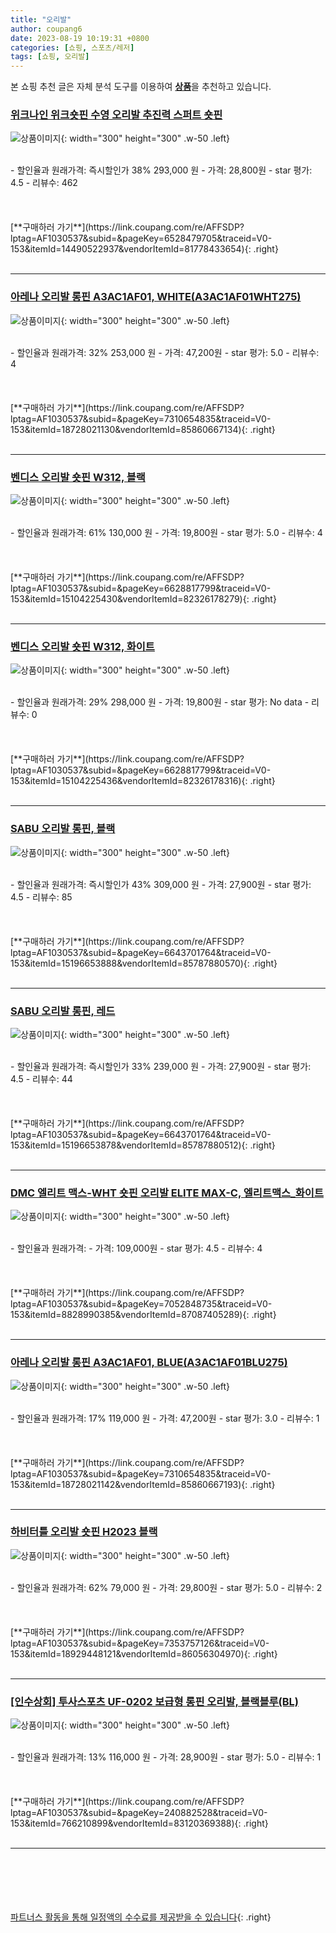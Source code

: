```yaml
---
title: "오리발"
author: coupang6
date: 2023-08-19 10:19:31 +0800
categories: [쇼핑, 스포츠/레저]
tags: [쇼핑, 오리발]
---
```


본 쇼핑 추천 글은 자체 분석 도구를 이용하여 [**상품**](https://link.coupang.com/a/bao1ui)을 추천하고 있습니다.

### [위크나인 위크숏핀 수영 오리발 추진력 스퍼트 숏핀](https://link.coupang.com/re/AFFSDP?lptag=AF1030537&subid=&pageKey=6528479705&traceid=V0-153&itemId=14490522937&vendorItemId=81778433654)

![상품이미지](https://thumbnail10.coupangcdn.com/thumbnails/remote/230x230ex/image/vendor_inventory/a072/7d095ff3a28329752a25fc4b0fe947ff85be0af805f56654b8d304679295.jpg){: width="300" height="300" .w-50 .left}


<br>
- 할인율과 원래가격: 즉시할인가 38%  293,000   원
- 가격: 28,800원
- star 평가: 4.5
- 리뷰수: 462
<br>
<br>
<br>
<br>
[**구매하러 가기**](https://link.coupang.com/re/AFFSDP?lptag=AF1030537&subid=&pageKey=6528479705&traceid=V0-153&itemId=14490522937&vendorItemId=81778433654){: .right}
<br>
<br>

---

### [아레나 오리발 롱핀 A3AC1AF01, WHITE(A3AC1AF01WHT275)](https://link.coupang.com/re/AFFSDP?lptag=AF1030537&subid=&pageKey=7310654835&traceid=V0-153&itemId=18728021130&vendorItemId=85860667134)

![상품이미지](https://thumbnail9.coupangcdn.com/thumbnails/remote/230x230ex/image/rs_quotation_api/jmrg3fab/3ca8f5947a504bd7a8324187e15d2f0c.jpg){: width="300" height="300" .w-50 .left}


<br>
- 할인율과 원래가격: 32%  253,000   원
- 가격: 47,200원
- star 평가: 5.0
- 리뷰수: 4
<br>
<br>
<br>
<br>
[**구매하러 가기**](https://link.coupang.com/re/AFFSDP?lptag=AF1030537&subid=&pageKey=7310654835&traceid=V0-153&itemId=18728021130&vendorItemId=85860667134){: .right}
<br>
<br>

---

### [벤디스 오리발 숏핀 W312, 블랙](https://link.coupang.com/re/AFFSDP?lptag=AF1030537&subid=&pageKey=6628817799&traceid=V0-153&itemId=15104225430&vendorItemId=82326178279)

![상품이미지](https://thumbnail9.coupangcdn.com/thumbnails/remote/230x230ex/image/retail/images/2022/07/07/11/9/d30f9b76-8100-4eca-a408-b2075c8da910.jpg){: width="300" height="300" .w-50 .left}


<br>
- 할인율과 원래가격: 61%  130,000   원
- 가격: 19,800원
- star 평가: 5.0
- 리뷰수: 4
<br>
<br>
<br>
<br>
[**구매하러 가기**](https://link.coupang.com/re/AFFSDP?lptag=AF1030537&subid=&pageKey=6628817799&traceid=V0-153&itemId=15104225430&vendorItemId=82326178279){: .right}
<br>
<br>

---

### [벤디스 오리발 숏핀 W312, 화이트](https://link.coupang.com/re/AFFSDP?lptag=AF1030537&subid=&pageKey=6628817799&traceid=V0-153&itemId=15104225436&vendorItemId=82326178316)

![상품이미지](https://thumbnail6.coupangcdn.com/thumbnails/remote/230x230ex/image/retail/images/2022/07/07/11/3/9fc324f1-9c17-485e-aa5a-04da3f496b97.jpg){: width="300" height="300" .w-50 .left}


<br>
- 할인율과 원래가격: 29%  298,000   원
- 가격: 19,800원
- star 평가: No data
- 리뷰수: 0
<br>
<br>
<br>
<br>
[**구매하러 가기**](https://link.coupang.com/re/AFFSDP?lptag=AF1030537&subid=&pageKey=6628817799&traceid=V0-153&itemId=15104225436&vendorItemId=82326178316){: .right}
<br>
<br>

---

### [SABU 오리발 롱핀, 블랙](https://link.coupang.com/re/AFFSDP?lptag=AF1030537&subid=&pageKey=6643701764&traceid=V0-153&itemId=15196653888&vendorItemId=85787880570)

![상품이미지](https://thumbnail9.coupangcdn.com/thumbnails/remote/230x230ex/image/vendor_inventory/bbeb/81d76b5317f1ef48de8d1606829545212be898fe7dfa88a90bb8283e80df.jpg){: width="300" height="300" .w-50 .left}


<br>
- 할인율과 원래가격: 즉시할인가 43%  309,000   원
- 가격: 27,900원
- star 평가: 4.5
- 리뷰수: 85
<br>
<br>
<br>
<br>
[**구매하러 가기**](https://link.coupang.com/re/AFFSDP?lptag=AF1030537&subid=&pageKey=6643701764&traceid=V0-153&itemId=15196653888&vendorItemId=85787880570){: .right}
<br>
<br>

---

### [SABU 오리발 롱핀, 레드](https://link.coupang.com/re/AFFSDP?lptag=AF1030537&subid=&pageKey=6643701764&traceid=V0-153&itemId=15196653878&vendorItemId=85787880512)

![상품이미지](https://thumbnail10.coupangcdn.com/thumbnails/remote/230x230ex/image/vendor_inventory/f406/77e909513b054a75af8d58bd1a0daf6f6f70897c746c03585b21fd1c9075.jpg){: width="300" height="300" .w-50 .left}


<br>
- 할인율과 원래가격: 즉시할인가 33%  239,000   원
- 가격: 27,900원
- star 평가: 4.5
- 리뷰수: 44
<br>
<br>
<br>
<br>
[**구매하러 가기**](https://link.coupang.com/re/AFFSDP?lptag=AF1030537&subid=&pageKey=6643701764&traceid=V0-153&itemId=15196653878&vendorItemId=85787880512){: .right}
<br>
<br>

---

### [DMC 엘리트 맥스-WHT 숏핀 오리발 ELITE MAX-C, 엘리트맥스_화이트](https://link.coupang.com/re/AFFSDP?lptag=AF1030537&subid=&pageKey=7052848735&traceid=V0-153&itemId=8828990385&vendorItemId=87087405289)

![상품이미지](https://thumbnail10.coupangcdn.com/thumbnails/remote/230x230ex/image/vendor_inventory/8b54/565d81f2f1abe7e4962a4fdf6db29e7b3777da3a78b7de93b4f4834eba3e.jpg){: width="300" height="300" .w-50 .left}


<br>
- 할인율과 원래가격: 
- 가격: 109,000원
- star 평가: 4.5
- 리뷰수: 4
<br>
<br>
<br>
<br>
[**구매하러 가기**](https://link.coupang.com/re/AFFSDP?lptag=AF1030537&subid=&pageKey=7052848735&traceid=V0-153&itemId=8828990385&vendorItemId=87087405289){: .right}
<br>
<br>

---

### [아레나 오리발 롱핀 A3AC1AF01, BLUE(A3AC1AF01BLU275)](https://link.coupang.com/re/AFFSDP?lptag=AF1030537&subid=&pageKey=7310654835&traceid=V0-153&itemId=18728021142&vendorItemId=85860667193)

![상품이미지](https://thumbnail10.coupangcdn.com/thumbnails/remote/230x230ex/image/rs_quotation_api/ypm9mlyo/6144f2690d8a4ef8a18412485cf52a63.jpg){: width="300" height="300" .w-50 .left}


<br>
- 할인율과 원래가격: 17%  119,000   원
- 가격: 47,200원
- star 평가: 3.0
- 리뷰수: 1
<br>
<br>
<br>
<br>
[**구매하러 가기**](https://link.coupang.com/re/AFFSDP?lptag=AF1030537&subid=&pageKey=7310654835&traceid=V0-153&itemId=18728021142&vendorItemId=85860667193){: .right}
<br>
<br>

---

### [하비터틀 오리발 숏핀 H2023 블랙](https://link.coupang.com/re/AFFSDP?lptag=AF1030537&subid=&pageKey=7353757126&traceid=V0-153&itemId=18929448121&vendorItemId=86056304970)

![상품이미지](https://thumbnail6.coupangcdn.com/thumbnails/remote/230x230ex/image/vendor_inventory/c803/1f8f5c6ab05a76960b12f32f59ba666d81c70aa34465e4177324f2602931.jpg){: width="300" height="300" .w-50 .left}


<br>
- 할인율과 원래가격: 62%  79,000   원
- 가격: 29,800원
- star 평가: 5.0
- 리뷰수: 2
<br>
<br>
<br>
<br>
[**구매하러 가기**](https://link.coupang.com/re/AFFSDP?lptag=AF1030537&subid=&pageKey=7353757126&traceid=V0-153&itemId=18929448121&vendorItemId=86056304970){: .right}
<br>
<br>

---

### [[인수상회] 투사스포츠 UF-0202 보급형 롱핀 오리발, 블랙블루(BL)](https://link.coupang.com/re/AFFSDP?lptag=AF1030537&subid=&pageKey=240882528&traceid=V0-153&itemId=766210899&vendorItemId=83120369388)

![상품이미지](https://thumbnail6.coupangcdn.com/thumbnails/remote/230x230ex/image/vendor_inventory/c3ce/57f614444a1147d8076df995429be1b918ff0c348256c6b8be27843f808b.jpg){: width="300" height="300" .w-50 .left}


<br>
- 할인율과 원래가격: 13%  116,000   원
- 가격: 28,900원
- star 평가: 5.0
- 리뷰수: 1
<br>
<br>
<br>
<br>
[**구매하러 가기**](https://link.coupang.com/re/AFFSDP?lptag=AF1030537&subid=&pageKey=240882528&traceid=V0-153&itemId=766210899&vendorItemId=83120369388){: .right}
<br>
<br>

---
<br><br><br><br><br> [파트너스 활동을 통해 일정액의 수수료를 제공받을 수 있습니다](https://link.coupang.com/a/bao1ui){: .right}